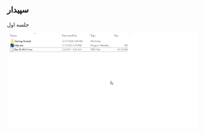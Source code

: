 ## سپیدار 


جلسه اول 

[![test](https://github.com/1stco/PayamGostarDocs/blob/master/help2.5.4%20new/2021-02-13_14-32-07.png)](https://www.payamgostar.com/fa/academy/videos/%D8%A7%D8%B1%D8%B3%D8%A7%D9%84-%DA%AF%D8%B1%D9%88%D9%87%DB%8C-%D9%BE%DB%8C%D8%A7%D9%85-%DA%A9%D9%88%D8%AA%D8%A7%D9%87)





